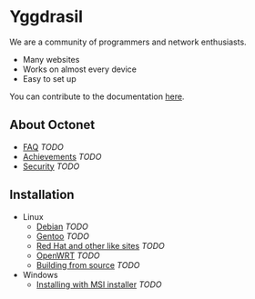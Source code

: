 # Yggdrasil

We are a community of programmers and network enthusiasts.
- Many websites
- Works on almost every device
- Easy to set up

You can contribute to the documentation [here](https://github.com/Octonet45/docs).

## About Octonet
- [FAQ](faq.md) *TODO*
- [Achievements](achievements.md) *TODO*
- [Security](security.md) *TODO*

## Installation
- Linux
  - [Debian](installation/debian.md) *TODO*
  - [Gentoo](installation/gentoo.md) *TODO*
  - [Red Hat and other like sites](installation/red_hat.md) *TODO*
  - [OpenWRT](installation/openwrt.md) *TODO*
  - [Building from source](installation/source.md) *TODO*
- Windows
  - [Installing with MSI installer](installation/windows.md) *TODO*
